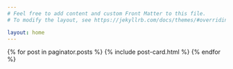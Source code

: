 ```yaml
---
# Feel free to add content and custom Front Matter to this file.
# To modify the layout, see https://jekyllrb.com/docs/themes/#overriding-theme-defaults

layout: home
---
```


{% for post in paginator.posts %}
  {% include post-card.html %}
{% endfor %}